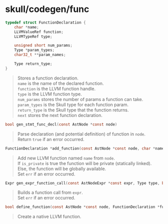 # skull/codegen/func

```c
typedef struct FunctionDeclaration {
	char *name;
	LLVMValueRef function;
	LLVMTypeRef type;

	unsigned short num_params;
	Type *param_types;
	char32_t **param_names;

	Type return_type;
}
```

> Stores a function declaration.
> \
> `name` is the name of the declared function.
> \
> `function` is the LLVM function handle.
> \
> `type` is the LLVM function type.
> \
> `num_params` stores the number of params a function can take.
> \
> `param_types` is the Skull type for each function param.
> \
> `return_type` is the Skull type that the function returns.
> \
> `next` stores the next function declaration.

```c
bool gen_stmt_func_decl(const AstNode *const node)
```

> Parse declaration (and potential definition) of function in `node`.
> \
> Return `true` if an error occurred.

```c
FunctionDeclaration *add_function(const AstNode *const node, char *name, bool is_private, bool *err)
```

> Add new LLVM function named `name` from `node`.
> \
> If `is_private` is true the function will be private (statically linked).
> \
> Else, the function will be globally available.
> \
> Set `err` if an error occurred.

```c
Expr gen_expr_function_call(const AstNodeExpr *const expr, Type type, bool *err)
```

> Builds a function call from `expr`.
> \
> Set `err` if an error occurred.

```c
bool define_function(const AstNode *const node, FunctionDeclaration *func)
```

> Create a native LLVM function.

